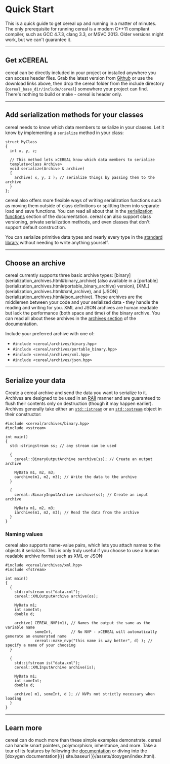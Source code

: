 Quick Start
===========

This is a quick guide to get cereal up and running in a matter of minutes.  The only prerequisite for running cereal is
a modern C++11 compliant compiler, such as GCC 4.7.3, clang 3.3, or MSVC 2013.  Older versions might work, but we can't guarantee
it.

---

## Get xCEREAL

cereal can be directly included in your project or installed anywhere you can access header files.  Grab the latest
version from [Github](https://github.com/USCiLab/cereal) or use the download links above, then drop the cereal folder from the include directory (`cereal_base_dir/include/cereal`) somewhere your project can find.  There's nothing to build or make - cereal is header only.

---

## Add serialization methods for your classes

cereal needs to know which data members to serialize in your classes.  Let it know by implementing a `serialize` method
in your class:

```{cpp}
struct MyClass
{
  int x, y, z;

  // This method lets xCEREAL know which data members to serialize
  template<class Archive>
  void serialize(Archive & archive)
  {
    archive( x, y, z ); // serialize things by passing them to the archive
  }
};
```

cereal also offers more flexible ways of writing serialization functions such as moving them outside of class
definitions or splitting them into separate load and save functions.  You can read all about that in the [serialization
functions](serialization_functions.html) section of the documentation.  cereal can also support class versioning, private serialization
methods, and even classes that don't support default construction.

You can serialize primitive data types and nearly every type in the [standard library](stl_support.html) without needing
to write anything yourself.

---

## Choose an archive

cereal currently supports three basic archive types: 
[binary] (serialization_archives.html#binary_archive) (also available in a [portable]
(serialization_archives.html#portable_binary_archive) version), 
[XML] (serialization_archives.html#xml_archive), and 
[JSON] (serialization_archives.html#json_archive).  These archives are the middlemen between your code and your
serialized data - they handle the reading and writing for you.  XML and JSON archives are human readable but lack the
performance (both space and time) of the binary archive.  You can read all about these archives in the [archives
section](serialization_archives.html)
of the documentation.

Include your preferred archive with one of:

* `#include <cereal/archives/binary.hpp>`
* `#include <cereal/archives/portable_binary.hpp>`
* `#include <cereal/archives/xml.hpp>`
* `#include <cereal/archives/json.hpp>`

---

## Serialize your data

Create a cereal archive and send the data you want to serialize to it.  Archives are designed to be used in an [RAII](http://en.wikipedia.org/wiki/RAII)
manner and are guaranteed to flush their contents only on destruction (though it may happen earlier).  Archives
generally take either an [`std::istream`](http://en.cppreference.com/w/cpp/io/basic_istream) or an [`std::ostream`](http://en.cppreference.com/w/cpp/io/basic_ostream) object in their constructor:

```{cpp}
#include <cereal/archives/binary.hpp>
#include <sstream>

int main()
{
  std::stringstream ss; // any stream can be used

  {
    cereal::BinaryOutputArchive oarchive(ss); // Create an output archive

    MyData m1, m2, m3;
    oarchive(m1, m2, m3); // Write the data to the archive
  }

  {
    cereal::BinaryInputArchive iarchive(ss); // Create an input archive

    MyData m1, m2, m3;
    iarchive(m1, m2, m3); // Read the data from the archive
  }
}
```

### Naming values

cereal also supports name-value pairs, which lets you attach names to the objects it serializes.  This is only truly
useful if you choose to use a human readable archive format such as XML or JSON:

```{cpp}
#include <cereal/archives/xml.hpp>
#include <fstream>

int main()
{
  {
    std::ofstream os("data.xml");
    cereal::XMLOutputArchive archive(os);

    MyData m1;
    int someInt;
    double d;

    archive( CEREAL_NVP(m1), // Names the output the same as the variable name
             someInt,        // No NVP - xCEREAL will automatically generate an enumerated name
             cereal::make_nvp("this name is way better", d) ); // specify a name of your choosing
  }

  {
    std::ifstream is("data.xml");
    cereal::XMLInputArchive archive(is);
    
    MyData m1;
    int someInt;
    double d;

    archive( m1, someInt, d ); // NVPs not strictly necessary when loading
  }
}
```
---

## Learn more

cereal can do much more than these simple examples demonstrate.  cereal can handle smart pointers, polymorphism,
inheritance, and more.  Take a tour of its features by following the [documentation](index.html) or diving into the
[doxygen documentation]({{ site.baseurl }}/assets/doxygen/index.html).
